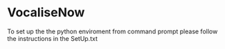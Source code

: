# VocaliseNow
To set up the the python enviroment from command prompt please follow the instructions in the SetUp.txt
